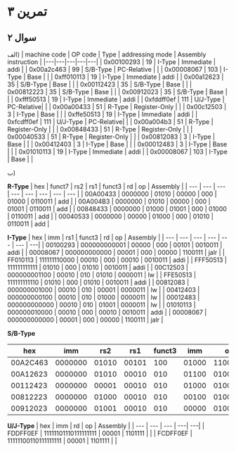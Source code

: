 
# تمرین ۳


## سوال ۲
الف)
| machine code | OP code | Type | addressing mode | Assembly instruction |
|---|---|---|---|---|
| 0x00100293 | 19 | I-Type | Immediate     | addi | 
| 0x00a2c463 | 99 | S/B-Type | PC-Relative |  |
| 0x00008067 | 103 | I-Type | Base         |  |
| 0xff010113 | 19 | I-Type | Immediate     | addi |
| 0x00a12623 | 35 | S/B-Type | Base        |  |
| 0x00112423 | 35 | S/B-Type | Base        |  |
| 0x00812223 | 35 | S/B-Type | Base        |  |
| 0x00912023 | 35 | S/B-Type | Base        |  |
| 0xfff50513 | 19 | I-Type | Immediate     | addi |
| 0xfddff0ef | 111 | U/J-Type | PC-Relative|  |
| 0x00a00433 | 51 | R-Type | Register-Only |  |
| 0x00c12503 | 3 | I-Type | Base           |  |
| 0xffe50513 | 19 | I-Type | Immediate     | addi |
| 0xfcdff0ef | 111 | U/J-Type | PC-Relative|  |
| 0x00a004b3 | 51 | R-Type | Register-Only |  |
| 0x00848433 | 51 | R-Type | Register-Only |  |
| 0x00040533 | 51 | R-Type | Register-Only |  |
| 0x00812083 | 3 | I-Type | Base           |  |
| 0x00412403 | 3 | I-Type | Base           |  |
| 0x00012483 | 3 | I-Type | Base           |  |
| 0x01010113 | 19 | I-Type | Immediate     | addi |
| 0x00008067 | 103 | I-Type | Base         |  |


ب)

**R-Type**
| hex | funct7 | rs2 | rs1 | funct3 | rd | op | Assembly |
| --- | --- | --- | --- | --- | --- | --- | --- |
| 00A00433 | 0000000 | 01010 | 00000 | 000 | 01000 | 0110011 | add |
| 00A004B3 | 0000000 | 01010 | 00000 | 000 | 01001 | 0110011 | add |
| 00848433 | 0000000 | 01000 | 01001 | 000 | 01000 | 0110011 | add |
| 00040533 | 0000000 | 00000 | 01000 | 000 | 01010 | 0110011 | add |


**I-Type**
| hex | imm | rs1 | funct3 | rd | op | Assembly |
| --- | --- | --- | --- | --- | --- | ---|
| 00100293 | 000000000001 | 00000 | 000 | 00101 | 0010011 | addi |
| 00008067 | 000000000000 | 00001 | 000 | 00000 | 1100111 | jalr |
| FF010113 | 111111110000 | 00010 | 000 | 00010 | 0010011 | addi |
| FFF50513 | 111111111111 | 01010 | 000 | 01010 | 0010011 | addi |
| 00C12503 | 000000001100 | 00010 | 010 | 01010 | 0000011 | lw |
| FFE50513 | 111111111110 | 01010 | 000 | 01010 | 0010011 | addi |
| 00812083 | 000000001000 | 00010 | 010 | 00001 | 0000011 | lw |
| 00412403 | 000000000100 | 00010 | 010 | 01000 | 0000011 | lw |
| 00012483 | 000000000000 | 00010 | 010 | 01001 | 0000011 | lw |
| 01010113 | 000000010000 | 00010 | 000 | 00010 | 0010011 | addi |
| 00008067 | 000000000000 | 00001 | 000 | 00000 | 1100111 | jalr |


**S/B-Type**

| hex | imm | rs2 | rs1 | funct3 | imm | op | Assembly |
| --- | --- | --- | --- | --- | --- | --- | ---|
| 00A2C463 | 0000000 | 01010 | 00101 | 100 | 01000 | 1100011 | bne |
| 00A12623 | 0000000 | 01010 | 00010 | 010 | 01100 | 0100011 |  |
| 00112423 | 0000000 | 00001 | 00010 | 010 | 01000 | 0100011 |  |
| 00812223 | 0000000 | 01000 | 00010 | 010 | 00100 | 0100011 |  |
| 00912023 | 0000000 | 01001 | 00010 | 010 | 00000 | 0100011 |  |

**U/J-Type**
| hex | imm | rd | op | Assembly |
| --- | --- | --- | ---| ---|
| FDDFF0EF | 11111101110111111111 | 00001 | 1101111 |  |
| FCDFF0EF | 11111100110111111111 | 00001 | 1101111 |  |
